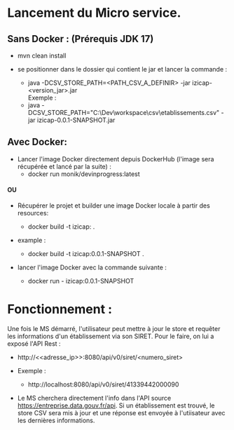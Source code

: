 # Lancement du Micro service.
## Sans Docker : (Prérequis JDK 17)
 * mvn clean install
- se positionner dans le dossier qui contient le jar et lancer la commande :

  * java -DCSV_STORE_PATH=<PATH_CSV_A_DEFINIR> -jar izicap-<version_jar>.jar   
Exemple : 
  * java -DCSV_STORE_PATH="C:\\Dev\\workspace\\csv\\etablissements.csv" -jar izicap-0.0.1-SNAPSHOT.jar

## Avec Docker:
- Lancer l'image Docker directement depuis DockerHub (l'image sera récupérée et lancé par la suite) :
   * docker run monik/devinprogress:latest
#### OU
- Récupérer le projet et builder une image Docker locale à partir des resources:
  * docker build -t izicap:<version> .
- example : 
   * docker build -t izicap:0.0.1-SNAPSHOT .

- lancer l'image Docker avec la commande suivante :
   * docker run - izicap:0.0.1-SNAPSHOT

# Fonctionnement :
Une fois le MS démarré, l'utilisateur peut mettre à jour le store et requêter les 
informations d'un établissement via son SIRET. Pour le faire, on lui a exposé l'API Rest :
  * http://<<adresse_ip>>:8080/api/v0/siret/<numero_siret>
- Exemple : 
  * http://localhost:8080/api/v0/siret/41339442000090

- Le MS cherchera directement l'info dans l'API source https://entreprise.data.gouv.fr/api.
Si un établissement est trouvé, le store CSV sera mis à jour et une réponse est envoyée à l'utiisateur
avec les dernières informations.